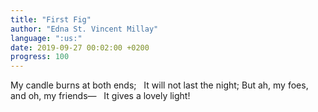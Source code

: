 ```yaml
---
title: "First Fig"
author: "Edna St. Vincent Millay"
language: ":us:"
date: 2019-09-27 00:02:00 +0200
progress: 100
---
```

My candle burns at both ends;
&nbsp;&nbsp;It will not last the night;
But ah, my foes, and oh, my friends—
&nbsp;&nbsp;It gives a lovely light!